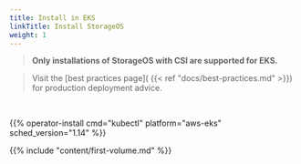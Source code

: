 ```yaml
---
title: Install in EKS
linkTitle: Install StorageOS
weight: 1
---
```


> __Only installations of StorageOS with CSI are supported for EKS.__

> Visit the [best practices page](
> {{< ref "docs/best-practices.md" >}}) for production
> deployment advice.

&nbsp;

{{% operator-install cmd="kubectl" platform="aws-eks" sched_version="1.14" %}}

{{% include "content/first-volume.md" %}}
